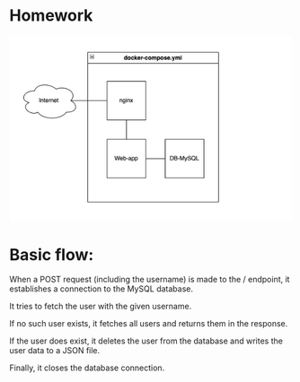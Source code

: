 # Homework


![Image Description](diagramm.png)

# Basic flow:

When a POST request (including the username) is made to the / endpoint, it establishes a connection to the MySQL database.

It tries to fetch the user with the given username.

If no such user exists, it fetches all users and returns them in the response.

If the user does exist, it deletes the user from the database and writes the user data to a JSON file.

Finally, it closes the database connection.
